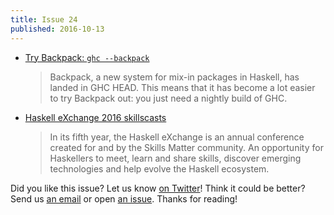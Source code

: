 ```yaml
---
title: Issue 24
published: 2016-10-13
---
```


-   [Try Backpack: `ghc --backpack`](http://blog.ezyang.com/2016/10/try-backpack-ghc-backpack/)

    > Backpack, a new system for mix-in packages in Haskell, has landed in GHC HEAD. This means that it has become a lot easier to try Backpack out: you just need a nightly build of GHC.

-   [Haskell eXchange 2016 skillscasts](https://skillsmatter.com/conferences/7276-haskell-exchange-2016#skillscasts)

    > In its fifth year, the Haskell eXchange is an annual conference created for and by the Skills Matter community. An opportunity for Haskellers to meet, learn and share skills, discover emerging technologies and help evolve the Haskell ecosystem.

Did you like this issue?
Let us know [on Twitter](https://twitter.com/haskellweekly)!
Think it could be better?
Send us [an email](mailto:info@haskellweekly.news) or open [an issue](https://github.com/haskellweekly/haskellweekly.github.io/issues/new).
Thanks for reading!
